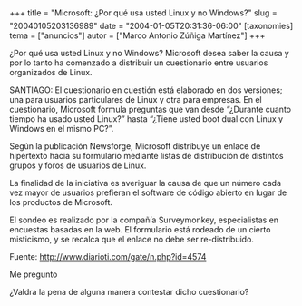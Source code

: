 +++
title = "Microsoft: ¿Por qué usa usted Linux y no Windows?"
slug = "20040105203136989"
date = "2004-01-05T20:31:36-06:00"
[taxonomies]
tema = ["anuncios"]
autor = ["Marco Antonio Zúñiga Martínez"]
+++

¿Por qué usa usted Linux y no Windows? Microsoft desea saber la causa y
por lo tanto ha comenzado a distribuir un cuestionario entre usuarios
organizados de Linux.

<!-- more -->
SANTIAGO: El cuestionario en cuestión está elaborado en dos versiones;
una para usuarios particulares de Linux y otra para empresas. En el
cuestionario, Microsoft formula preguntas que van desde “¿Durante cuanto
tiempo ha usado usted Linux?” hasta “¿Tiene usted boot dual con Linux y
Windows en el mismo PC?”.

Según la publicación Newsforge, Microsoft distribuye un enlace de
hipertexto hacia su formulario mediante listas de distribución de
distintos grupos y foros de usuarios de Linux.

La finalidad de la iniciativa es averiguar la causa de que un número
cada vez mayor de usuarios prefieran el software de código abierto en
lugar de los productos de Microsoft.

El sondeo es realizado por la compañía Surveymonkey, especialistas en
encuestas basadas en la web. El formulario está rodeado de un cierto
misticismo, y se recalca que el enlace no debe ser re-distribuido.

Fuente: http://www.diarioti.com/gate/n.php?id=4574

Me pregunto

¿Valdra la pena de alguna manera contestar dicho cuestionario?

